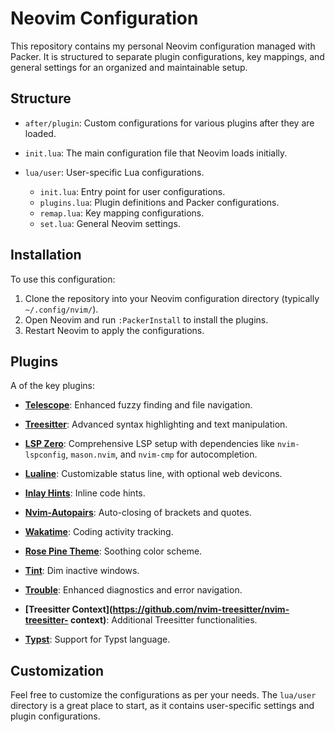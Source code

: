 # Neovim Configuration

This repository contains my personal Neovim configuration managed with Packer. 
It is structured to separate plugin configurations, key mappings, and general 
settings for an organized and maintainable setup.

## Structure

- `after/plugin`: Custom configurations for various plugins after they are loaded.

- `init.lua`: The main configuration file that Neovim loads initially.

- `lua/user`: User-specific Lua configurations.
    - `init.lua`: Entry point for user configurations.
    - `plugins.lua`: Plugin definitions and Packer configurations.
    - `remap.lua`: Key mapping configurations.
    - `set.lua`: General Neovim settings.


## Installation

To use this configuration:

1. Clone the repository into your Neovim configuration directory (typically `~/.config/nvim/`).
2. Open Neovim and run `:PackerInstall` to install the plugins.
3. Restart Neovim to apply the configurations.

## Plugins

A of the key plugins:

- **[Telescope](https://github.com/nvim-telescope/telescope.nvim)**: Enhanced 
fuzzy finding and file navigation.

- **[Treesitter](https://github.com/nvim-treesitter/nvim-treesitter)**: 
Advanced syntax highlighting and text manipulation.

- **[LSP Zero](https://github.com/VonHeikemen/lsp-zero.nvim)**: Comprehensive 
LSP setup with dependencies like `nvim-lspconfig`, `mason.nvim`, and `nvim-cmp`
for autocompletion.

- **[Lualine](https://github.com/nvim-lualine/lualine.nvim)**: Customizable 
status line, with optional web devicons.

- **[Inlay Hints](https://github.com/simrat39/inlay-hints.nvim)**: Inline code 
hints.

- **[Nvim-Autopairs](https://github.com/windwp/nvim-autopairs)**: Auto-closing 
of brackets and quotes.
- **[Wakatime](https://github.com/wakatime/vim-wakatime)**: Coding activity 
tracking.

- **[Rose Pine Theme](https://github.com/rose-pine/neovim)**: Soothing color 
scheme.

- **[Tint](https://github.com/levouh/tint.nvim)**: Dim inactive 
windows.

- **[Trouble](https://github.com/folke/trouble.nvim)**: Enhanced diagnostics 
and error navigation.

- **[Treesitter Context](https://github.com/nvim-treesitter/nvim-treesitter-
context)**: Additional Treesitter functionalities.

- **[Typst](https://github.com/kaarmu/typst.vim)**: Support for Typst language.


## Customization

Feel free to customize the configurations as per your needs. The `lua/user` 
directory is a great place to start, as it contains user-specific settings and 
plugin configurations.


